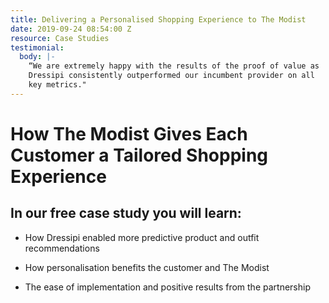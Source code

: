 ```yaml
---
title: Delivering a Personalised Shopping Experience to The Modist
date: 2019-09-24 08:54:00 Z
resource: Case Studies
testimonial:
  body: |-
    “We are extremely happy with the results of the proof of value as
    Dressipi consistently outperformed our incumbent provider on all
    key metrics."
---
```


# How The Modist Gives Each Customer a Tailored Shopping Experience

## In our free case study you will learn:

- How Dressipi enabled more predictive product and outfit recommendations

- How personalisation benefits the customer and The Modist

- The ease of implementation and positive results from the partnership